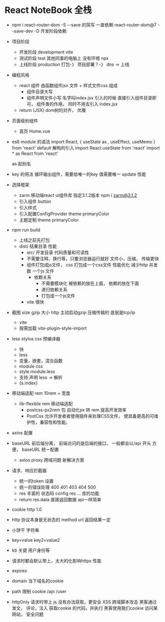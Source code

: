 # React NoteBook 全栈

- npm i react-router-dom -S 
  --save 的简写  一直依赖  react-router-dom@7 
  --save-dev -D 开发阶段依赖
- 项目阶段
  - 开发阶段 development   vite 
  - 测试阶段 test   其他同事的电脑上 没有环境 npx 
  - 上线阶段 production    打包-》 项目部署？-》 dns -> 上线

- 编程风格
  - react 组件 由函数组件jsx 文件 + 样式文件css 组成
    - 组件目录大写 
    - 组件声明文件小写 名字叫index.jsx 
    引入的时候 直接引入组件目录即可， 组件类的作用， 同时不用去引入 index.jsx 
  - return (JSX)  dom树的对齐， 优雅


- 页面级别组件
  - 首页
    Home.vue 

- es6 module 的语法
  import React, { useState as , useEffect, useMemo } from 'react'
  default  解构的引入
  import React.useState from 'react'
  import * as React from 'react'

  as 起别名

- key 的用法
  循环输出组件，需要给唯一的key 值需要唯一
  update 性能 

- 选择框架
  - zarm 移动端react ui组件库
    指定3.1.2版本 npm i zarm@3.1.2
  - 引入组件 button
  - 引入样式
  - 引入配置ConfigProvider theme  primaryColor
  - 主题定制 theme primaryColor


- npm run build
  - 上线之前先打包
  - dist/ 结果目录
    性能 
    - src/ 开发目录
      代码质量和可读性
    - 不需要注释、换行等，只要浏览器运行就好 
      文件小，压缩， 传输更快
    - 组件打包成js文件， css 打包成一个css文件 
      性能优化 减少http 并发数 一个js 文件 
      - 依赖关系
        - 不需要模块化
          被依赖的放在上面， 依赖的放在下面
        - 递归依赖关系
        - 打包成一个js文件
    - vite 很快 


 - 截图
   size gzip 大小 http 主动启动gzip 压缩传输的
   底层是tcp/ip 

   - vite 
    - 按需加载  vite-plugin-style-import

  - less stylus css 预编译器
    - 快
    - less
    - 变量，嵌套，混合函数
    - module css 
     - style.module.less
     - 支持 声明 less -> 解析
     - {s.index}

- 移动端适配
  rem 10rem = 宽度
  - lib-flexible   rem 移动端适配
    - postcss-px2rem 包 自动化px 转 rem 提高开发效率
     - PostCss 允许开发者者使用插件来处理CSS文件， 使具备更高的可维护性，兼容性和性能。

- axios 配置
 - baseURL
   前后端分离， 前端访问的是后端的接口， 一般都会以/api 开头
   方便， baseURL 统一配置
   - axios proxy
    跨域问题 新解决方案
- 请求、响应拦截器
  - 统一的token 设置
  - 统一的错误处理
   400 401 403 404 500
  - res 丰富的 状态码 config res ... 库的功能
  - return res.data 直接返回数据 api一样简单
  
- cookie http 1.0
 - http 协议本身是无状态的 method url 返回结果一定
 - 小饼干 字符串
 - key=value key2=value2
 - kb 关键 用户身份等
 - 请求时都会默认带上，太大的化影响httpx 性能
 - expires
 - domain  当下域名的cookie
 - path 限制 cookie /api /user
 
 - httpOnly 请求时带上 js 没有办法获取，更安全
 XSS 跨域脚本攻击 黑客通过 发文， 评论，注入 获取cookie 的代码，并执行
 黑客使用我们cookie 访问某网站， 安全问题
 <script> < &lt;
 - secure  安全的cookie https 协议下才会带上

  
## 业务开发
- NavBar组件

components 公共组件
zarm TabBar TabBar.Item activeKey itemKey
change setActiveKey
icon
iconfont 定制
showNavBar
默认是false, 路由切换 showNavBar 为true
伪代码 当业务复杂或不太熟悉时可用
useLocation 拿到当前的路由， 解构出路径
useEffect 监听 路由变化
react hooks?

useState 响应式
useEffect 生命周期 副作用
memo 缓存组件
useMemo 缓存计算结果
useCallback 缓存函数
react-router-dom 
useNavigate 
useLocation
函数式编程思想 use hooks 很方便的作用
react-router-dom 
BrowserRouter 
HashRouter 
Router 
Routes
 Route 组件 useNavigate useLocation 属于路由， 路由改变 更新 useEffect 依赖 观察路由变化


CustomIcon 的组件 Icon.createFromIconfont

react-router-dom useNavigate hook navigateTo('/user') 必须放到router 组件内

单页应用 SPA single page application 看过去像一个页面， 移动端

传统的a 标签 刷新页面 服务器重新渲染， 所有的html, 白屏 慢 体验不好
vue/react 优化体验
不能白屏 不要去刷新整个页面 NavBar HashRouter HistoryRouter 支持 hashChange pushState 不用a 标签， 由router 统一管理
Routes router-view 一副牌 看到最上面一张
react props 类型约束

prop-types
函数组件对象 propTypes 属性
PropTypes.bool


- CSS 亮点
react module css
less
 嵌套
  & :
  global 选择器用于在局部作用域的 LESS 文件中定义全局样式，使指定的 CSS 规则应用到全局范围，而不受局部作用域限制。这在模块化组件开发中非常有用。
iconfont 性能优化(字体库，不用使用图片)
linear-gradient 线性渐变色 代替图片
px2rem



功能需求分析
登录、注册切换功能
切换下面的表单 useState type login/register
onlcick 切换 type
type active
useEffect + useLocation url /login /register


- 项目用了哪些包？
classnames 动态类名的逻辑安排

- 记账产品
 -  账单首页
  - 时间和类型 查询
  - 账单列表
- 可视化账单 数据
  eacharts 图标展示
- CRUD(增删改查) 用户 账单
 - jwt
 - 跨域
 - 文件上传
- 我的

## 用户页面的静态开发
 - 行内样式
  {{"":"",}}
 - nth-of-type 会根据类型来计算
 - align-self baseline 主轴是纵向的， 对齐子元素的宽度

 - react 和 vue solt 和props.children 区别
  - modal 组件为例  通用组件
  - 需要强大的定制性  入驻
    title footer props string | JSX 传入
- content 表单 | JSX.... solt (插槽，具名插槽)

## AI
 - prompt 提效的模版

## 首页 静态开发
-  先想清楚 再入手 ai
   了解需求的prompt 模版
 - 用户的账单列表
  - 所有， 按时间排序 倒序 分页
  - 按类型查询(支出|收入)
  - 按月份查询
- 按日期分组
  列表 细节， 并进行支出和的统计
- 交互
 - 类型的弹出
 - 日期弹出
 - 新增支出弹出
 - 



# notebook 后端api服务

## egg.js 阿里的开源框架
- koa 极简
  - middleware 中间件 洋葱模型 函数
  - http listen
  - ctx

- 企业级开发 中大型项目
    mvc 
    npm init egg --type=simple
    后台开发的模版
    - app  目录应用开发的主目录
    - 约定大于一切
     - router.js 后端路由
    
    - URL 的构成
    querystring
     http://localhost:3000/user/?id=1;
     params
     http://localhost:3000/user/1;
     
     - csrf 攻击
      - 拦截? 
        apifox 不是用户
        userAgent 

  - post 请求体的格式
    - form-data 有附件
    - x-www-form-urlencoded key=>value
    - json 复杂数据结构 
  - get/post 区别


 ## 开发流程
  - idear 创意
   - aigc
  - 需求分析
   - 用户需求
   - 功能点
  - 建立数据库
   - 设计表结构
  - 前端开发
   - react 
  - 后端
   - egg.js
  - 测试
  - 部署上线

## 代码开发风格的一部分
- AI编程工具的使用
 - MarsCode
 - Cursor/ Trade
 - prompt engineering
 - 前端本质不是页面而是与用户的交互
 - 多语言 低代码 快速学习
 - 不只是项目开发前 prompt 生成项目
 - 细节功能 喂伪代码 aigc代码更靠谱

 - mysql
  -mysql2 数据库驱动
  - egg-sequelize orm 框架
   不需要写sql语句 直接对象操作
   封装了sql
  - service 
   - CRUD
  - model
    User

  - egg.js api 服务
   - 路由
    - http 协议
   - controller
     extends Controller
     参数校验、业务逻辑...
     返回接口需要的json 数据
   - model
   模型定义 table -> model
  - service
    数据库操作 CRUD
  - view
    api 服务， 后端不负责界面， react 负责界面
  
  - 登入注册
   - 密码加密
     单项加密
     不能存明文， 单向加密
  
  - jwt json web token
  {
    id: 1,
    username: 'admin',
    level: 1,
    exp: 1692543597
  }
   jwt sign token
   后端签发 
   - secret 加密 服务器端才能解开
   - 40几位的加密串
   前端localStorage 存token
   axios 请求 拦截在请求头中
   authorization: token(localStorage)
   后端verify token -> json user 

   - egg-jwt jsonwebtoken 

- 登入
  - 前端 Login 组件 submit
  - api/login 全部的请求都在这
   /login {username, password}
  - utils/axios
   - baseURL /api/login
   - /api 后端提供的接口地址的标志， 前后端分离
   - 不带/api, 前端路由react-router-dom 管理
  - axios 请求 被vite 配置的server 拦截
   proxy 解决跨域问题
   rewrite /api 干掉了
  - 后端提供接口，后端也可以不只提供接口， 自己的mvc 

  - 修改用户slogan
    全栈功能 前端修改表单
    后端 Update + MVC
  - 前后端分离
    - 先后端
     - 提供修改slogan接口
      - 路由
       restful api 一切皆资源 设计url的一种规范
      - 
      - 中间件 鉴权
        拦在控制器之前 token -> verify user 挂在ctx 上 next
      - 控制器
      - service
       - model 已创建
       - orm sequelize （对象关系映射）不需要写sql语句，更简单
        数据库操作
       - apifox 请求模拟器


    - 再前端
     - 前端路由
     - userinfo 组件
     - api editUserInfo

- bill CRUD
 - sql 建表
 - mvc 
  - model
  使用 AI 生成 prompt 基于sql, 使用egg.js sequelize 生成 model 定义
  - controller
  - service
  - app.model.Bill.create() 新增
  - app.model.Bill.update({}, { where: }) 修改
  - app.model.Bill.destroy({})
  - router restful /bill post /bill/:id patch /bill/:id delete



  

